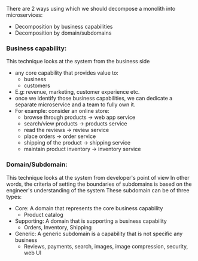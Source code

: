 
There are 2 ways using which we should decompose a monolith into microservices:

- Decomposition by business capabilities
- Decomposition by domain/subdomains

### Business capability:
This technique looks at the system from the business side
- any core capability that provides value to:
  - business
  - customers
- E.g: revenue, marketing, customer experience etc.
- once we identify those business capabilities, we can dedicate a separate microservice and a team
to fully own it.
- For example: consider an online store:
  - browse through products -> web app service
  - search/view products -> products service
  - read the reviews -> review service
  - place orders -> order service
  - shipping of the product -> shipping service
  - maintain product inventory -> inventory service


### Domain/Subdomain:
This technique looks at the system from developer's point of view
In other words, the criteria of setting the boundaries of subdomains is based on the
engineer's understanding of the system
These subdomain can be of three types:
- Core: A domain that represents the core business capability
  - Product catalog
- Supporting: A domain that is supporting a business capability
  - Orders, Inventory, Shipping
- Generic: A generic subdomain is a capability that is not specific any business
  - Reviews, payments, search, images, image compression, security, web UI
